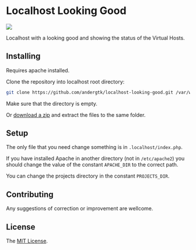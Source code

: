 # Localhost Looking Good

![](http://i.imgur.com/3OBpiSb.png)

Localhost with a looking good and showing the status of the Virtual Hosts.

## Installing

Requires apache installed.

Clone the repository into localhost root directory:

```bash
git clone https://github.com/andergtk/localhost-looking-good.git /var/www
```

Make sure that the directory is empty.

Or [download a zip](https://github.com/andergtk/localhost-looking-good/archive/master.zip) and extract the files to the same folder.

## Setup

The only file that you need change something is in `.localhost/index.php`.

If you have installed Apache in another directory (not in `/etc/apache2`) you should change the value of the constant `APACHE_DIR` to the correct path.

You can change the projects directory in the constant `PROJECTS_DIR`.

## Contributing

Any suggestions of correction or improvement are wellcome.

## License

The [MIT License](LICENSE).

